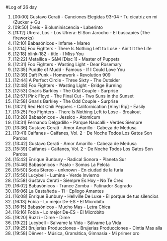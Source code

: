 #Log of 26 day

1. [00:00] Gustavo Cerati - Canciones Elegidas 93-04 - Tu cicatriz en mí (Zucker + Gu
1. [09:50] Dreis - Bioluminiscencia - Laberinto
1. [11:12] Utrera, Los - Los Utrera: El Son Jarocho - El buscapies (The fireworks)
1. [12:10] Babasónicos - Infame - Mareo
1. [12:14] Foo Fighters - There Is Nothing Left to Lose - Ain't It the Life
1. [12:18] blink-182 - title - I Miss You
1. [12:22] Metallica - S&M [Disc 1] - Master of Puppets
1. [12:31] Foo Fighters - Wasting Light - Dear Rosemary
1. [12:35] Puddle of Mudd - Famous - If I Could Love You
1. [12:39] Daft Punk - Homework - Revolution 909
1. [12:44] A Perfect Circle - Three Sixty - The Outsider
1. [12:48] Foo Fighters - Wasting Light - Bridge Burning
1. [12:53] Gnarls Barkley - The Odd Couple - Surprise
1. [12:57] Pink Floyd - The Final Cut - Two Suns in the Sunset
1. [12:58] Gnarls Barkley - The Odd Couple - Surprise
1. [13:21] Red Hot Chili Peppers - Californication [Vinyl Rip] - Easily
1. [13:25] Foo Fighters - There Is Nothing Left to Lose - Breakout
1. [13:28] Babasónicos - Jessico - Atomicum
1. [13:31] Fernando Delgadillo - Parque Naucalli - Verdes Siempre
1. [13:36] Gustavo Cerati - Amor Amarillo - Cabeza de Medusa
1. [13:41] Caifanes - Caifanes, Vol. 2 - De Noche Todos Los Gatos Son Pardos
1. [13:42] Gustavo Cerati - Amor Amarillo - Cabeza de Medusa
1. [15:39] Caifanes - Caifanes, Vol. 2 - De Noche Todos Los Gatos Son Pardos
1. [15:42] Enrique Bunbury - Radical Sonora - Planeta Sur
1. [15:46] Babasónicos - Pasto - Somos La Pelota
1. [15:50] Soda Stereo - unknown - En ciudad de la furia
1. [15:56] Lucybell - Lumina - Verde Invierno
1. [15:58] Gustavo Cerati - Siempre Es Hoy - No Te Creo
1. [16:02] Babasónicos - Trance Zomba - Patinador Sagrado
1. [16:06] La Castañeda - 11 - Epílogo Amantes
1. [16:08] Enrique Bunbury - Hellville De Luxe - El porque de tus silencios
1. [16:13] Fobia - Lo mejor De-ES - El Microbito
1. [16:15] Babasónicos - Mucho Mas - Letra Chica
1. [16:16] Fobia - Lo mejor De-ES - El Microbito
1. [19:20] Ruzzi - Dime - Dime
1. [19:22] Lucybell - Salvame la Vida - Sálvame La Vida
1. [19:25] Brujerias Producciones - Brujerias Producciones - Cintia Mas alla
1. [19:58] Dënver - Música, Gramática, Gimnasia - Mi primer oro
